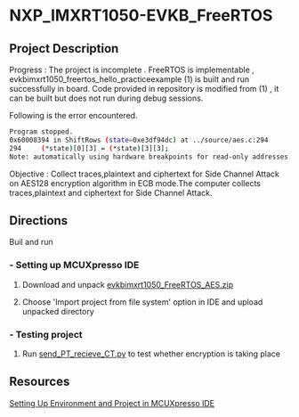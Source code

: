 # NXP_IMXRT1050-EVKB_FreeRTOS


## Project Description

Progress : The project is incomplete . FreeRTOS is implementable , evkbimxrt1050_freertos_hello_practiceexample (1) is built and run successfully in board. Code provided in repository is modified from (1) , it can be built but does not run during debug sessions.

Following is the error encountered.
```bash
Program stopped.
0x60008394 in ShiftRows (state=0xe3df94dc) at ../source/aes.c:294
294	    (*state)[0][3] = (*state)[3][3];
Note: automatically using hardware breakpoints for read-only addresses.
```

Objective : Collect traces,plaintext and ciphertext for Side Channel Attack on AES128 encryption algorithm in ECB mode.The computer collects traces,plaintext and ciphertext for Side Channel Attack.

## Directions
Buil and run

### - Setting up MCUXpresso IDE
1. Download and unpack [evkbimxrt1050_FreeRTOS_AES.zip](https://github.com/TIrfana/NXP_IMXRT1050-EVKB_FreeRTOS/blob/main/for_NXP_board/evkbimxrt1050_FreeRTOS_AES.zip)

2. Choose 'Import project from file system' option in IDE and upload unpacked directory

### - Testing project
1. Run [send_PT_recieve_CT.py](https://github.com/TIrfana/NXP_IMXRT1050-EVKB_FreeRTOS/blob/main/For_Com/send_PT_recieve_CT.py) to test whether encryption is taking place


## Resources
[Setting Up Environment and Project in MCUXpresso IDE](https://youtu.be/h94HkUv9Iq4)
